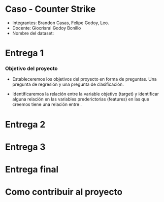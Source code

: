 # Caso - Counter Strike

- Integrantes: Brandon Casas, Felipe Godoy, Leo.
- Docente: Giocrisrai Godoy Bonillo
- Nombre del dataset: 

# Entrega 1 

### Objetivo del proyecto

- Estableceremos los objetivos del proyecto en forma de preguntas. Una pregunta de regresión y una pregunta de clasificación.

- Identificaremos la relación entre la variable objetivo (target) y identificar alguna relación en las variables prederictorias (features) en las que creemos tiene una relación entre .

### 

# Entrega 2

# Entrega 3 

# Entrega final

# Como contribuir al proyecto
